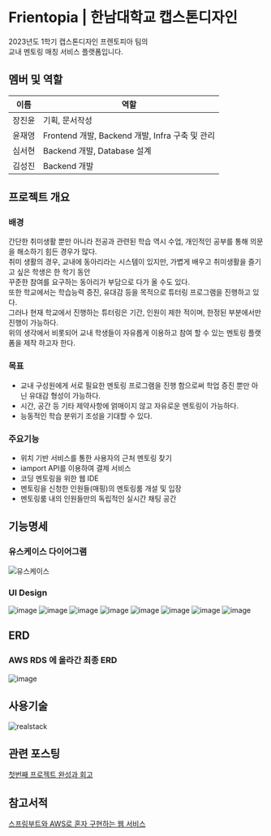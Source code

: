 # Frientopia | 한남대학교 캡스톤디자인
2023년도 1학기 캡스톤디자인 프렌토피아 팀의<br/>
교내 멘토링 매칭 서비스 플랫폼입니다.
## 멤버 및 역할
|이름|역할|
|------|---|
|장진윤|기획, 문서작성|
|윤재영|Frontend 개발, Backend 개발, Infra 구축 및 관리|
|심서현|Backend 개발, Database 설계|
|김성진|Backend 개발|

## 프로젝트 개요
### 배경
간단한 취미생활 뿐만 아니라 전공과 관련된 학습 역시 수업, 개인적인 공부를 통해 의문을 해소하기 힘든 경우가 많다.    
취미 생활의 경우, 교내에 동아리라는 시스템이 있지만, 가볍게 배우고 취미생활을 즐기고 싶은 학생은 한 학기 동안    
꾸준한 참여를 요구하는 동아리가 부담으로 다가 올 수도 있다.    
또한 학교에서는 학습능력 증진, 유대감 등을 목적으로 튜터링 프로그램을 진행하고 있다.   
그러나 현재 학교에서 진행하는 튜터링은 기간, 인원이 제한 적이며, 한정된 부분에서만 진행이 가능하다.   
위의 생각에서 비롯되어 교내 학생들이 자유롭게 이용하고 참여 할 수 있는 멘토링 플랫폼을 제작 하고자 한다.

### 목표
- 교내 구성원에게 서로 필요한 멘토링 프로그램을 진행 함으로써 학업 증진 뿐만 아닌 유대감 형성이 가능하다.
- 시간, 공간 등 기타 제약사항에 얽매이지 않고 자유로운 멘토링이 가능하다.
- 능동적인 학습 분위기 조성을 기대할 수 있다.

### 주요기능
- 위치 기반 서비스를 통한 사용자의 근처 멘토링 찾기
- iamport API를 이용하여 결제 서비스
- 코딩 멘토링을 위한 웹 IDE
- 멘토링을 신청한 인원들(매핑)의 멘토링룸 개설 및 입장
- 멘토링룸 내의 인원들만의 독립적인 실시간 채팅 공간

## 기능명세
### 유스케이스 다이어그램
![유스케이스](https://github.com/Jae-Young98/Frientopia-server/assets/86467141/caca562a-bc64-4bb1-b422-afa05898b69a)

### UI Design
![image](https://github.com/Jae-Young98/Frientopia-server/assets/86467141/9346a802-3b9e-4b53-8574-7d6983a8fd52)
![image](https://github.com/Jae-Young98/Frientopia-server/assets/86467141/f06a92c0-f9fb-4517-85dc-1dd1fdd3a95e)
![image](https://github.com/Jae-Young98/Frientopia-server/assets/86467141/1cabaf43-3fbc-4543-83e3-c075b0442f6b) 
![image](https://github.com/Jae-Young98/Frientopia-server/assets/86467141/1ddeab24-5637-4f76-b82e-fd847df2e8ee)
![image](https://github.com/Jae-Young98/Frientopia-server/assets/86467141/4dcbf697-cf87-4ddf-b366-721515021130)
![image](https://github.com/Jae-Young98/Frientopia-server/assets/86467141/98d6639d-056f-4e82-ad0d-163df5c51a29)
![image](https://github.com/Jae-Young98/Frientopia-server/assets/86467141/28051d9b-b1c3-4746-9f4c-f3135caeb580)
![image](https://github.com/Jae-Young98/Frientopia-server/assets/86467141/c620aaf5-bd4c-474c-a798-9b86e3bbdb30)

## ERD
### AWS RDS 에 올라간 최종 ERD
![image](https://github.com/Jae-Young98/Frientopia-server/assets/86467141/da195a36-8666-48ea-835b-fc846155532c)

## 사용기술
![realstack](https://github.com/Jae-Young98/Frientopia-server/assets/86467141/fc5c0229-b66c-40c5-b76f-be9b637c1102)

## 관련 포스팅
[첫번째 프로젝트 완성과 회고](https://velog.io/@ygy0102/Spring-Boot-%EC%B2%AB%EB%B2%88%EC%A7%B8-%ED%94%84%EB%A1%9C%EC%A0%9D%ED%8A%B8-%EC%99%84%EC%84%B1%EA%B3%BC-%ED%9A%8C%EA%B3%A0)

## 참고서적
[스프링부트와 AWS로 혼자 구현하는 웹 서비스](https://product.kyobobook.co.kr/detail/S000001019679)

